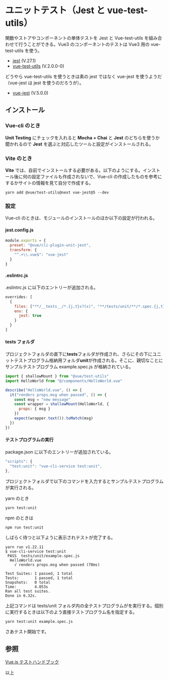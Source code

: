 # ユニットテスト（Jest と vue-test-utils）

関数やストアやコンポーネントの単体テストを Jest と Vue-test-utils を組み合わせて行うことができる。Vue3 のコンポーネントのテストは Vue3 用の vue-test-utils を使う。

- [jest](https://jestjs.io/ja/) (V.27.1)
- [vue-test-utils](https://vue-test-utils.vuejs.org/ja/) (V.2.0.0-0)

どうやら vue-test-utils を使うときは素の jest ではなく vue-jest を使うようだ（vue-jest は jest を使うのだろうが）。

- [vue-jest](https://github.com/vuejs/vue-jest/releases/tag/5.0.0-alpha.10) (V.5.0.0)

## インストール

### Vue-cli のとき

**Unit Testing** にチェックを入れると **Mocha + Chai** と **Jest** のどちらを使うか聞かれるので **Jest** を選ぶと対応したツールと設定がインストールされる。

### Vite のとき

**Vite** では、自前でインストールする必要がある。以下のようにする。インストール後に何の設定ファイルも作成されないで、Vue-cli の作成したものを参考にするかサイトの情報を見て自分で作成する。

```shell
yarn add @vue/test-utils@next vue-jest@5 --dev
```

### 設定

Vue-cli のときは、モジュールのインストールのほか以下の設定が行われる。

#### jest.config.js

```js
module.exports = {
  preset: "@vue/cli-plugin-unit-jest",
  transform: {
    "^.+\\.vue$": "vue-jest"
  }
}
```

#### .eslintrc.js

.eslintrc.js に以下のエントリーが追加される。

```js
overrides: [
  {
    files: ["**/__tests__/*.{j,t}s?(x)", "**/tests/unit/**/*.spec.{j,t}s?(x)"],
    env: {
      jest: true
    }
  }
]
```

#### tests フォルダ

プロジェクトフォルダの直下に**tests**フォルダが作成され、さらにその下にユニットテストプログラム格納用フォルダ**unit**が作成される。そこに、親切なことにサンプルテストプログラム example.spec.js が格納されている。

```js
import { shallowMount } from "@vue/test-utils"
import HelloWorld from "@/components/HelloWorld.vue"

describe("HelloWorld.vue", () => {
  it("renders props.msg when passed", () => {
    const msg = "new message"
    const wrapper = shallowMount(HelloWorld, {
      props: { msg }
    })
    expect(wrapper.text()).toMatch(msg)
  })
})
```

#### テストプログラムの実行

package.json に以下のエントリーが追加されている。

```js
"scripts": {
  "test:unit": "vue-cli-service test:unit",
},
```

プロジェクトフォルダで以下のコマンドを入力するとサンプルテストプログラムが実行される。

yarn のとき

```shell
yarn test:unit
```

npm のときは

```shell
npm run test:unit
```

しばらく待つと以下ように表示されテストが完了する。

```shell
yarn run v1.22.11
$ vue-cli-service test:unit
 PASS  tests/unit/example.spec.js
  HelloWorld.vue
    √ renders props.msg when passed (78ms)

Test Suites: 1 passed, 1 total
Tests:       1 passed, 1 total
Snapshots:   0 total
Time:        4.053s
Ran all test suites.
Done in 6.32s.
```

上記コマンドは tests/unit フォルダ内の全テストプログラムがを実行する。個別に実行するときは以下のよう直接テストプログラム名を指定する。

```shell
yarn test:unit example.spec.js
```

さあテスト開始です。

## 参照

[Vue.js テストハンドブック](https://lmiller1990.github.io/vue-testing-handbook/ja/#vue-js%E3%83%86%E3%82%B9%E3%83%88%E3%83%8F%E3%83%B3%E3%83%89%E3%83%96%E3%83%83%E3%82%AF)

以上
